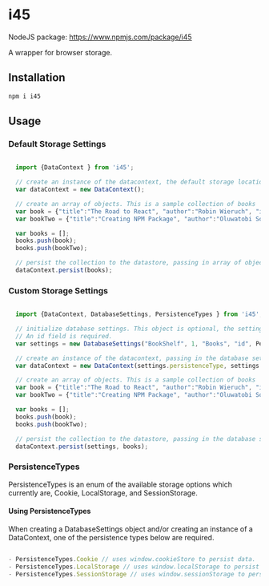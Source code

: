 # i45

NodeJS package: https://www.npmjs.com/package/i45

A wrapper for browser storage.

## Installation

``` javascript
npm i i45

```

## Usage

### Default Storage Settings

``` javascript

  import {DataContext } from 'i45';

  // create an instance of the datacontext, the default storage location is Cookie storage, tableName/objectStoreName is used as the cookie name.
  var dataContext = new DataContext();

  // create an array of objects. This is a sample collection of books
  var book = {"title":"The Road to React", "author":"Robin Wieruch", "id":123456};
  var bookTwo = {"title":"Creating NPM Package", "author":"Oluwatobi Sofela", "id":123457};

  var books = [];
  books.push(book);
  books.push(bookTwo);

  // persist the collection to the datastore, passing in array of objects.
  dataContext.persist(books);

  ```

### Custom Storage Settings

``` javascript

  import {DataContext, DatabaseSettings, PersistenceTypes } from 'i45';

  // initialize database settings. This object is optional, the settings can be passed as strings.
  // An id field is required.
  var settings = new DatabaseSettings("BookShelf", 1, "Books", "id", PersistenceTypes.LocalStorage);

  // create an instance of the datacontext, passing in the database settings. For Cookie storage, tableName/objectStoreName is used as the cookie name.
  var dataContext = new DataContext(settings.persistenceType, settings.databaseName, settings.databaseVersion, settings.objectStoreName, settings.keyPathField);

  // create an array of objects. This is a sample collection of books
  var book = {"title":"The Road to React", "author":"Robin Wieruch", "id":123456};
  var bookTwo = {"title":"Creating NPM Package", "author":"Oluwatobi Sofela", "id":123457};

  var books = [];
  books.push(book);
  books.push(bookTwo);

  // persist the collection to the datastore, passing in the database settings and the collection.
  dataContext.persist(settings, books);

  ```

### PersistenceTypes

PersistenceTypes is an enum of the available storage options which currently are, Cookie, LocalStorage, and SessionStorage.

#### Using PersistenceTypes

When creating a DatabaseSettings object and/or creating an instance of a DataContext, one of the persistence types below are required.

``` javascript

- PersistenceTypes.Cookie // uses window.cookieStore to persist data.
- PersistenceTypes.LocalStorage // uses window.localStorage to persist data.
- PersistenceTypes.SessionStorage // uses window.sessionStorage to persist data.

